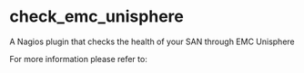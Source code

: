 # check_emc_unisphere
A Nagios plugin that checks the health of your SAN through EMC Unisphere

For more information please refer to: 
